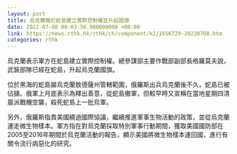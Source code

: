 ```yaml
---
layout: post
title: 烏克蘭稱於蛇島建立實際控制權並升起國旗
date: 2022-07-08 00:03:56.000000000 +08:00
link: https://news.rthk.hk/rthk/ch/component/k2/1656729-20220708.htm
categories: rthk
---
```


烏克蘭表示軍方在蛇島建立實際控制權。總參謀部主要作戰部副部長格羅莫夫說，武裝部隊已經在蛇島，升起烏克蘭國旗。

位於黑海的蛇島屬烏克蘭敖德薩州管轄範圍，俄羅斯出兵烏克蘭後不久，蛇島已被佔據。俄軍上月底表示為釋出善意，從蛇島撤軍，但較早時又宣稱在當地星期四清晨派戰機空襲，殺死蛇島上一批烏軍。

另外，俄羅斯指責美國繞過國際協議，繼續推進軍事生物活動的政策，並從烏克蘭運走微生物樣本。軍方指在對烏克蘭採取特別軍事行動期間，獲取美國國防部在2005至2016年期間於烏克蘭活動的報告，顯示美國將微生物樣本運回國，進行有關令流行病惡化的研究。
